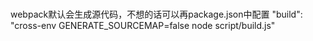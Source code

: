 ###
webpack默认会生成源代码，不想的话可以再package.json中配置
"build": "cross-env GENERATE_SOURCEMAP=false node script/build.js"